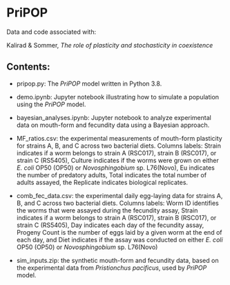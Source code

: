 # PriPOP

Data and code associated with:

Kalirad & Sommer, _The role of plasticity and stochasticity in coexistence_

## Contents:

+ pripop.py: The _PriPOP_ model written in Python 3.8.

+ demo.ipynb: Jupyter notebook illustrating how to simulate a population using the _PriPOP_ model.

+ bayesian_analyses.ipynb: Jupyter notebook to analyze experimental data on mouth-form and fecundity data using a Bayesian approach.

+ MF_ratios.csv: the experimental measurements of mouth-form plasticity for strains A, B, and C across two bacterial diets. Columns labels: Strain indicates if a worm belongs to strain A (RSC017), strain B (RSC017), or strain C (RS5405), Culture indicates if the worms were grown on either _E. coli_ OP50 (OP50) or _Novosphingobium_ sp. L76(Novo), Eu indicates the number of predatory adults, Total indicates the total number of adults assayed, the Replicate indicates biological replicates.

+ comb_fec_data.csv: the experimental daily egg-laying data for strains A, B, and C across two bacterial diets. Columns labels: Worm ID identifies the worms that were assayed during the fecundity assay, Strain indicates if a worm belongs to strain A (RSC017), strain B (RSC017), or strain C (RS5405), Day indicates each day of the fecundity assay, Progeny Count is the number of eggs laid by a given worm at the end of each day, and Diet indicates if the assay was conducted on either _E. coli_ OP50 (OP50) or _Novosphingobium_ sp. L76(Novo)

+ sim_inputs.zip: the synthetic mouth-form and fecundity data, based on the experimental data from _Pristionchus pacificus_, used by _PriPOP_ model.
